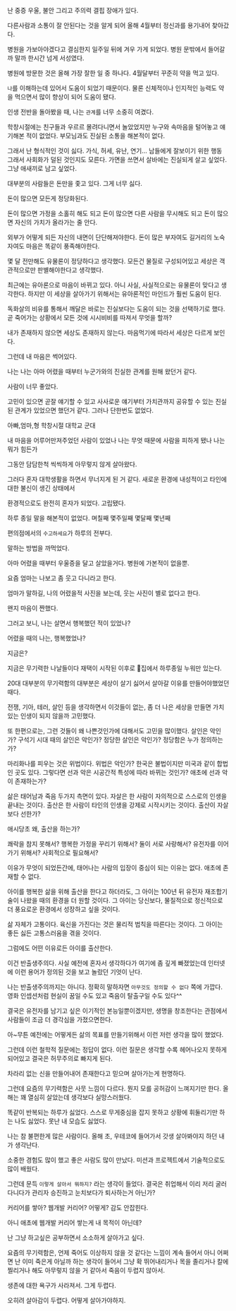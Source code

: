 
난 중증 우울, 불안 그리고 주의력 결핍 장애가 있다.

다른사람과 소통이 잘 안된다는 것을 알게 되어 올해 4월부터 정신과를 용기내어 찾아갔다.

병원을 가보아야겠다고 결심한지 일주일 뒤에 겨우 가게 되었다.
병원 문밖에서 들어갈까 말까 한시간 넘게 서성였다.


병원에 방문한 것은 올해 가장 잘한 일 중 하나다.
4월달부터 꾸준히 약을 먹고 있다.

`나`를  이해하는데 있어서 도움이 되었기 때문이다.
물론 신체적이나 인지적인 능력도 약을 먹으면서 많이 향상이 되어 도움이 됐다.

인생 전반을 돌아봤을 때,
나는 `관계`를 너무 소중히 여겼다.

학창시절에는 친구들과 우르르 몰려다니면서 놀았었지만 누구와 속마음을 털어놓고 얘기해본 적이 없었다.
부모님과도 진실된 소통을 해본적이 없다.

그래서 난 형식적인 것이 싫다.
가식, 허세, 유난, 연기... 남들에게 잘보이기 위한 행동
그래서 사회화가 덜된 것인지도 모른다.
가면을 쓰면서 살바에는 진실되게 살고 싶었다.
그냥 애새끼로 남고 싶었다.

대부분의 사람들은 돈만을 좇고 있다.
그게 너무 싫다.

돈이 많으면 모든게 정당화된다.

돈이 많으면 가정을 소홀히 해도 되고
돈이 많으면 다른 사람을 무시해도 되고
돈이 많으면 자신의 가치가 올라가는 줄 안다.

외부가 어떻게 되든 자신의 내면이 단단해져야한다.
돈이 많은 부자여도 길거리의 노숙자여도 마음은 똑같이 풍족해야한다.

몇 달 전만해도 유물론이 정당하다고 생각했다.
모든건 물질로 구성되어있고 세상은 객관적으로만 판별해야한다고 생각했다.

최근에는 유아론으로 마음이 바뀌고 있다.
아니 사실, 사실적으로는 유물론이 맞다고 생각한다.
하지만 이 세상을 살아가기 위해서는 유아론적인 마인드가 훨씬 도움이 된다.

독화살의 비유를 통해서 깨달은 바로는 진실보다는 도움이 되는 것을 선택하기로 했다.
곧 죽어가는 상황에서 모든 것에 시시비비를 따져서 무엇을 할까?

내가 존재하지 않으면 세상도 존재하지 않는다.
마음먹기에 따라서 세상은 다르게 보인다.


그런데 내 마음은 썩어있다.

나는
나는
아마 어렸을 때부터 누군가와의 진실한 관계를 원해 왔던거 같다.

사람이 너무 좋았다.

고민이 있으면 곧잘 얘기할 수 있고
사사로운 얘기부터 가치관까지 공유할 수 있는 진실된 관계가 있었으면 했던거 같다.
그러나 단한번도 없었다.

아빠,엄마,형
학창시절
대학교
군대

내 마음을 어루어만져주었던 사람이 있었나
나는 무엇 때문에 사람을 피하게 됐나
나는 뭐가 힘든가

그동안 담담한척 
씩씩하게
아무렇지 않게
살아왔다.

그러다 혼자 대학생활을 하면서 무너지게 된 거 같다.
새로운 환경에
내성적이고
타인에 대한 불신이 생긴 상태에서

환경적으로도 완전히 혼자가 되었다.
고립됐다.

하루 종일 말을 해본적이 없었다.
며칠째
몇주일째
몇달째
몇년째

편의점에서의 `수고하세요`가 하루의 전부다.

말하는 방법을 까먹었다.


아마 어렸을 때부터 우울증을 달고 살았을거다.
병원에 가본적이 없을뿐.

요즘 엄마는 나보고 좀 웃고 다니라고 한다.

엄마가 말하길,
나의 어렸을적 사진을 보는데, 웃는 사진이 별로 없다고 한다.

왠지 마음이 짠했다.

그러고 보니,
나는 살면서 행복했던 적이 있었나?

어렸을 때의 나는,
행복했었나?

지금은?


지금은 무기력한 나날들이다
재택이 시작된 이후로 집에서 하루종일 누워만 있는다.

20대 대부분의 무기력함의 대부분은
세상이 살기 싫어서 살아갈 이유를 만들어야했었던 때다.

전쟁, 기아, 테러, 살인 등을 생각하면서 이것들이 없는,
좀 더 나은 세상을 만들면 가치있는 인생이 되지 않을까 고민했다.

또 한편으로는, 그런 것들이 왜 나쁜것인가에 대해서도 고민을 많이했다.
살인은 악인가? 구석기 시대 때의 살인은 악인가?
정당한 살인은 악인가?
정당함은 누가 정의하는가?

마리화나를 피우는 것은 위법이다. 위법은 악인가?
한국은 불법이지만 미국과 같이 합법인 곳도 있다.
그렇다면 선과 악은 시공간적 특성에 따라 바뀌는 것인가?
애초에 선과 악이 존재하는가?

삶은 태어남과 죽음 두가지 측면이 있다.
자살은 한 사람이 자의적으로 스스로의 인생을 끝내는 것이다.
출산은 한 사람이 타인의 인생을 강제로 시작시키는 것이다.
출산이 자살보다 선한가?

애시당초 왜,
출산을 하는가?

쾌락을 참지 못해서?
행복한 가정을 꾸리기 위해서?
둘이 서로 사랑해서?
유전자를 이어가기 위해서?
사회적으로 필요해서?

이유가 무엇이 되었든간에, 태어나는 사람의 입장이 중심이 되는 이유는 없다.
애초에 존재할 수 없다.

아이를 행복한 삶을 위해 출산을 한다고 하더라도,
그 아이는 100년 뒤 유전자 재조합기술이 나왔을 때의 환경을 더 원할 것이다.
그 아이는 당신보다, 물질적으로 정신적으로 더 풍요로운 환경에서 성장하고 싶을 것이다.

삶 자체가 고통이다.
육신을 가진다는 것은 물리적 법칙을 따른다는 것이다.
그 아이는 좋든 싫든 고통스러움을 겪을 것이다.

그럼에도 어떤 이유로든 아이를 출산한다.

이건 반출생주의다.
사실 예전에 혼자서 생각하다가 여기에 좀 깊게 빠졌었는데 인터넷에 이런 용어가 정의된 것을 보고 놀랐던 기엇이 난다.

나는 반출생주의까지는 아니다.
정확히 말하자면 `아무것도 정의할 수 없다` 쪽에 가깝다.
영화 인셉션처럼 현실이 꿈일 수도 있고 죽음이 탈출구일 수도 있다^^

결국은 유전자를 남기고 싶은 이기적인 본능일뿐이겠지만,
생명을 창조한다는 관점에서 사람들이 조금 더 경각심을 가졌으면한다.


아~무튼
예전에는 어떻게든 삶의 목표를 만들기위해서 이런 저런 생각을 많이 했었다.

그런데 이런 철학적 질문에는 정답이 없다.
이런 질문은 생각할 수록 헤어나오지 못하게 되어있고
결국은 허무주의로 빠지게 된다.

차라리 없는 신을 만들어내어 존재한다고 믿으며 살아가는게 현명하다.


그런데 요즘의 무기력함은 사뭇 느낌이 다르다.
뭔지 모를 공허감이 느껴지기만 한다.
올해는 꽤 열심히 살았는데 생각보다 실망스러웠다.

똑같이 반복되는 하루가 싫었다.
스스로 무게중심을 잡지 못하고 상황에 휘둘리기만 하는 나도 싫었다.
못난 내 모습도 싫었다.

나는 참 불편한게 많은 사람이다.
올해 초, 우테코에 들어가서 갓생 살아봐야지 하던 내가 생각난다.

소중한 경험도 많이 했고 좋은 사람도 많이 만났다.
미션과 프로젝트에서 기술적으로도 많이 배웠다.

그런데 문득 `이렇게 살아서 뭐하지?` 라는 생각이 들었다.
결국은 취업해서 이리 저리 굴러다니다가
관리자 승진하고 눈치보다가 퇴사하는거 아닌가?

커리어를 쌓아? 웹개발 커리어?
어떻게?
감도 안잡힌다.

아니 애초에 웹개발 커리어 쌓는게 내 목적이 아닌데?

난 그냥 하고싶은 공부하면서 소소하게 살아가고 싶다.


요즘의 무기력함은,
언제 죽어도 이상하지 않을 것 같다는 느낌이 계속 들어서
아니 어쩌면 난 이미 죽은게 아닐까 하는 생각이 들어서
그냥 확 뛰어내리거나 목을 졸리거나 칼에 찔리거나 해도 아무렇지 않을 거 같아서
죽음이 두렵지 않아서.

생존에 대한 욕구가 사라져서.
그게 두렵다.

오히려 살아감이 두렵다.
어떻게 살아가야하지.